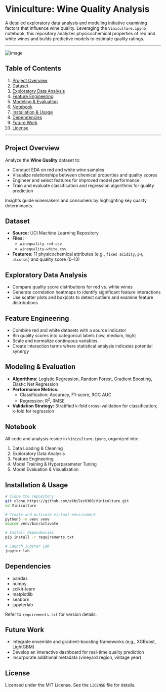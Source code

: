 # Viniculture: Wine Quality Analysis

A detailed exploratory data analysis and modeling initiative examining factors that influence wine quality. Leveraging the `Viniculture.ipynb` notebook, this repository analyzes physicochemical properties of red and white wines and builds predictive models to estimate quality ratings.

---
![image](https://github.com/user-attachments/assets/2fee9ac9-dcf5-4e15-aa31-8252d794ebbb)

## Table of Contents
1. [Project Overview](#project-overview)
2. [Dataset](#dataset)
3. [Exploratory Data Analysis](#exploratory-data-analysis)
4. [Feature Engineering](#feature-engineering)
5. [Modeling & Evaluation](#modeling--evaluation)
6. [Notebook](#notebook)
7. [Installation & Usage](#installation--usage)
8. [Dependencies](#dependencies)
9. [Future Work](#future-work)
10. [License](#license)

---

## Project Overview
Analyze the **Wine Quality** dataset to:
- Conduct EDA on red and white wine samples
- Visualize relationships between chemical properties and quality scores
- Engineer and select features for improved model performance
- Train and evaluate classification and regression algorithms for quality prediction

Insights guide winemakers and consumers by highlighting key quality determinants.

## Dataset
- **Source:** UCI Machine Learning Repository
- **Files:**
  - `winequality-red.csv`
  - `winequality-white.csv`
- **Features:** 11 physicochemical attributes (e.g., `fixed acidity`, `pH`, `alcohol`) and quality score (0–10)

## Exploratory Data Analysis
- Compare quality score distributions for red vs. white wines
- Generate correlation heatmaps to identify significant feature interactions
- Use scatter plots and boxplots to detect outliers and examine feature distributions

## Feature Engineering
- Combine red and white datasets with a source indicator
- Bin quality scores into categorical labels (low, medium, high)
- Scale and normalize continuous variables
- Create interaction terms where statistical analysis indicates potential synergy

## Modeling & Evaluation
- **Algorithms:** Logistic Regression, Random Forest, Gradient Boosting, Elastic Net Regression
- **Performance Metrics:**
  - Classification: Accuracy, F1-score, ROC AUC
  - Regression: R<sup>2</sup>, RMSE
- **Validation Strategy:** Stratified k-fold cross-validation for classification; k-fold for regression

## Notebook
All code and analysis reside in `Viniculture.ipynb`, organized into:
1. Data Loading & Cleaning
2. Exploratory Data Analysis
3. Feature Engineering
4. Model Training & Hyperparameter Tuning
5. Model Evaluation & Visualization

## Installation & Usage
```bash
# Clone the repository
git clone https://github.com/akhilesh360/Viniculture.git
cd Viniculture

# Create and activate virtual environment
python3 -m venv venv
source venv/bin/activate

# Install dependencies
pip install -r requirements.txt

# Launch Jupyter Lab
jupyter lab
````

## Dependencies

* pandas
* numpy
* scikit-learn
* matplotlib
* seaborn
* jupyterlab

Refer to `requirements.txt` for version details.

## Future Work

* Integrate ensemble and gradient-boosting frameworks (e.g., XGBoost, LightGBM)
* Develop an interactive dashboard for real-time quality prediction
* Incorporate additional metadata (vineyard region, vintage year)

## License

Licensed under the MIT License. See the `LICENSE` file for details.

```
```
